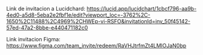 Link de invitacion a Lucidchard:
https://lucid.app/lucidchart/1cbcf796-aa9b-4ed0-a5d8-5eba2e2fbf1e/edit?viewport_loc=-3762%2C-1650%2C11488%2C4969%2CHWEp-vi-RSFO&invitationId=inv_50f45142-57ed-47a2-8bbe-e440471182c0

Link invitacion Figma:
https://www.figma.com/team_invite/redeem/RaVHJtrfmZt4LMlOJaN0bp
